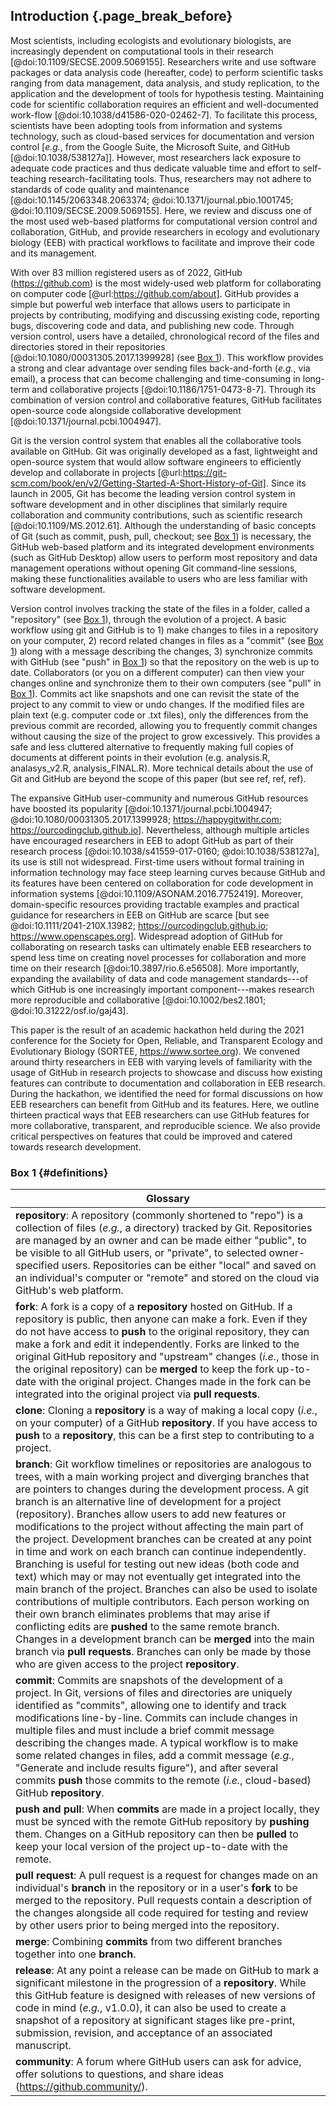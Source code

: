 ## Introduction {.page_break_before}

<!-- *Contributors to this section: PHPB* -->

Most scientists, including ecologists and evolutionary biologists, are increasingly dependent on computational tools in their research [@doi:10.1109/SECSE.2009.5069155].
Researchers write and use software packages or data analysis code (hereafter, code) to perform scientific tasks ranging from data management, data analysis, and study replication, to the application and the development of tools for hypothesis testing.
Maintaining code for scientific collaboration requires an efficient and well-documented work-flow [@doi:10.1038/d41586-020-02462-7].
To facilitate this process, scientists have been adopting tools from information and systems technology, such as cloud-based services for documentation and version control [_e.g._, from the Google Suite, the Microsoft Suite, and GitHub [@doi:10.1038/538127a]].
However, most researchers lack exposure to adequate code practices and thus dedicate valuable time and effort to self-teaching research-facilitating tools.
Thus, researchers may not adhere to standards of code quality and maintenance [@doi:10.1145/2063348.2063374; @doi:10.1371/journal.pbio.1001745; @doi:10.1109/SECSE.2009.5069155].
Here, we review and discuss one of the most used web-based platforms for computational version control and collaboration, GitHub, and provide researchers in ecology and evolutionary biology (EEB) with practical workflows to facilitate and improve their code and its management.

<!-- *Contributors to this section: RCO, SSHS, PHPB, KH* -->

With over 83 million registered users as of 2022, GitHub (<https://github.com>) is the most widely-used web platform for collaborating on computer code [@url:https://github.com/about].
GitHub provides a simple but powerful web interface that allows users to participate in projects by contributing, modifying and discussing existing code, reporting bugs, discovering code and data, and publishing new code.
Through version control, users have a detailed, chronological record of the files and directories stored in their repositories [@doi:10.1080/00031305.2017.1399928] (see [Box 1](#definitions)).
This workflow provides a strong and clear advantage over sending files back-and-forth (_e.g._, via email), a process that can become challenging and time-consuming in long-term and collaborative projects [@doi:10.1186/1751-0473-8-7].
Through its combination of version control and collaborative features, GitHub facilitates open-source code alongside collaborative development [@doi:10.1371/journal.pcbi.1004947].

Git is the version control system that enables all the collaborative tools available on GitHub.
Git was originally developed as a fast, lightweight and open-source system that would allow software engineers to efficiently develop and collaborate in projects [@url:https://git-scm.com/book/en/v2/Getting-Started-A-Short-History-of-Git]. 
Since its launch in 2005, Git has become the leading version control system in software development and in other disciplines that similarly require collaboration and community contributions, such as scientific research [@doi:10.1109/MS.2012.61].
Although the understanding of basic concepts of Git (such as commit, push, pull, checkout; see [Box 1](#definitions)) is necessary, the GitHub web-based platform and its integrated development environments (such as GitHub Desktop) allow users to perform most repository and data management operations without opening Git command-line sessions, making these functionalities available to users who are less familiar with software development.

Version control involves tracking the state of the files in a folder, called a "repository" (see [Box 1](#definitions)), through the evolution of a project.
A basic workflow using git and GitHub is to 1) make changes to files in a repository on your computer, 2) record related changes in files as a "commit" (see [Box 1](#definitions)) along with a message describing the changes, 3) synchronize commits with GitHub (see "push" in [Box 1](#definitions)) so that the repository on the web is up to date. 
Collaborators (or you on a different computer) can then view your changes online and synchronize them to their own computers (see "pull" in [Box 1](#definitions)).
Commits act like snapshots and one can revisit the state of the project to any commit to view or undo changes.
If the modified files are plain text (e.g. computer code or .txt files), only the differences from the previous commit are recorded, allowing you to frequently commit changes without causing the size of the project to grow excessively.
This provides a safe and less cluttered alternative to frequently making full copies of documents at different points in their evolution (e.g. analysis.R, analasys_v2.R, analysis_FINAL.R).
More technical details about the use of Git and GitHub are beyond the scope of this paper (but see ref, ref, ref).

<!-- *Contributors to this section: RCO, PHPB* -->
The expansive GitHub user-community and numerous GitHub resources have boosted its popularity [@doi:10.1371/journal.pcbi.1004947; @doi:10.1080/00031305.2017.1399928; <https://happygitwithr.com>; <https://ourcodingclub.github.io>].
Nevertheless, although multiple articles have encouraged researchers in EEB to adopt GitHub as part of their research process [@doi:10.1038/s41559-017-0160; @doi:10.1038/538127a], its use is still not widespread.
First-time users without formal training in information technology may face steep learning curves because GitHub and its features have been centered on collaboration for code development in information systems [@doi:10.1109/ASONAM.2016.7752419].
Moreover, domain-specific resources providing tractable examples and practical guidance for researchers in EEB on GitHub are scarce [but see @doi:10.1111/2041-210X.13982; <https://ourcodingclub.github.io>; <https://www.openscapes.org>].
Widespread adoption of GitHub for collaborating on research tasks can ultimately enable EEB researchers to spend less time on creating novel processes for collaboration and more time on their research [@doi:10.3897/rio.6.e56508].
More importantly, expanding the availability of data and code management standards---of which GitHub is one increasingly important component---makes research more reproducible and collaborative [@doi:10.1002/bes2.1801; @doi:10.31222/osf.io/gaj43].

<!-- *Contributors to this section: RCO, PHPB* -->
This paper is the result of an academic hackathon held during the 2021 conference for the Society for Open, Reliable, and Transparent Ecology and Evolutionary Biology (SORTEE, <https://www.sortee.org>).
We convened around thirty researchers in EEB with varying levels of familiarity with the usage of GitHub in research projects to showcase and discuss how existing features can contribute to documentation and collaboration in EEB research.
During the hackathon, we identified the need for formal discussions on how EEB researchers can benefit from GitHub and its features.
Here, we outline thirteen practical ways that EEB researchers can use GitHub features for more collaborative, transparent, and reproducible science.
We also provide critical perspectives on features that could be improved and catered towards research development.

### Box 1 {#definitions}

<!-- Contributors to this section: ERS, Ali -->

| Glossary |
|------------------------------------------------------------------------|
| **repository**: A repository (commonly shortened to "repo") is a collection of files (*e.g.*, a directory) tracked by Git. Repositories are managed by an owner and can be made either "public", to be visible to all GitHub users, or "private", to selected owner-specified users. Repositories can be either "local" and saved on an individual's computer or "remote" and stored on the cloud via GitHub's web platform. |
| **fork**: A fork is a copy of a **repository** hosted on GitHub. If a repository is public, then anyone can make a fork. Even if they do not have access to **push** to the original repository, they can make a fork and edit it independently. Forks are linked to the original GitHub repository and "upstream" changes (*i.e.*, those in the original repository) can be **merged** to keep the fork up-to-date with the original project. Changes made in the fork can be integrated into the original project via **pull requests**. |
| **clone**: Cloning a **repository** is a way of making a local copy (*i.e.*, on your computer) of a GitHub **repository**. If you have access to **push** to a **repository**, this can be a first step to contributing to a project. |
| **branch**: Git workflow timelines or repositories are analogous to trees, with a main working project and diverging branches that are pointers to changes during the development process. A git branch is an alternative line of development for a project (repository). Branches allow users to add new features or modifications to the project without affecting the main part of the project. Development branches can be created at any point in time and work on each branch can continue independently. Branching is useful for testing out new ideas (both code and text) which may or may not eventually get integrated into the main branch of the project. Branches can also be used to isolate contributions of multiple contributors. Each person working on their own branch eliminates problems that may arise if conflicting edits are **pushed** to the same remote branch. Changes in a development branch can be **merged** into the main branch via **pull requests**. Branches can only be made by those who are given access to the project **repository**. |
| **commit**: Commits are snapshots of the development of a project. In Git, versions of files and directories are uniquely identified as "commits", allowing one to identify and track modifications line-by-line. Commits can include changes in multiple files and must include a brief commit message describing the changes made. A typical workflow is to make some related changes in files, add a commit message (*e.g.*, "Generate and include results figure"), and after several commits **push** those commits to the remote (*i.e.*, cloud-based) GitHub **repository**. |
| **push and pull**: When **commits** are made in a project locally, they must be synced with the remote GitHub repository by **pushing** them. Changes on a GitHub repository can then be **pulled** to keep your local version of the project up-to-date with the remote. |
| **pull request**: A pull request is a request for changes made on an individual's **branch** in the repository or in a user's **fork** to be merged to the repository. Pull requests contain a description of the changes alongside all code required for testing and review by other users prior to being merged into the repository. |
| **merge**: Combining **commits** from two different branches together into one **branch**. |
| **release**: At any point a release can be made on GitHub to mark a significant milestone in the progression of a **repository**. While this GitHub feature is designed with releases of new versions of code in mind (*e.g.*, v1.0.0), it can also be used to create a snapshot of a repository at significant stages like pre-print, submission, revision, and acceptance of an associated manuscript. |
| **community**: A forum where GitHub users can ask for advice, offer solutions to questions, and share ideas (<https://github.community/>). |

